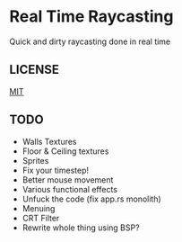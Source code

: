 # Real Time Raycasting

Quick and dirty raycasting done in real time

## LICENSE

[MIT](https://mit-license.org/)

## TODO
- Walls Textures
- Floor & Ceiling textures
- Sprites
- Fix your timestep!
- Better mouse movement
- Various functional effects
- Unfuck the code (fix app.rs monolith)
- Menuing
- CRT Filter
- Rewrite whole thing using BSP?

